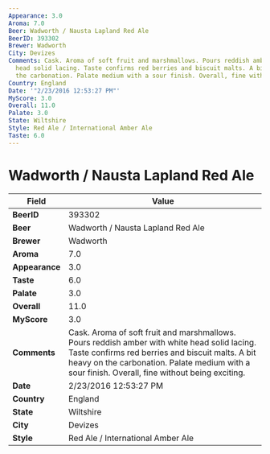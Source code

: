 ```yaml
---
Appearance: 3.0
Aroma: 7.0
Beer: Wadworth / Nausta Lapland Red Ale
BeerID: 393302
Brewer: Wadworth
City: Devizes
Comments: Cask. Aroma of soft fruit and marshmallows. Pours reddish amber with white
  head solid lacing. Taste confirms red berries and biscuit malts. A bit heavy on
  the carbonation. Palate medium with a sour finish. Overall, fine without being exciting.
Country: England
Date: '"2/23/2016 12:53:27 PM"'
MyScore: 3.0
Overall: 11.0
Palate: 3.0
State: Wiltshire
Style: Red Ale / International Amber Ale
Taste: 6.0
---
```


# Wadworth / Nausta Lapland Red Ale

| Field         | Value |
|---------------|-------|
| **BeerID** | 393302 |
| **Beer** | Wadworth / Nausta Lapland Red Ale |
| **Brewer** | Wadworth |
| **Aroma** | 7.0 |
| **Appearance** | 3.0 |
| **Taste** | 6.0 |
| **Palate** | 3.0 |
| **Overall** | 11.0 |
| **MyScore** | 3.0 |
| **Comments** | Cask. Aroma of soft fruit and marshmallows. Pours reddish amber with white head solid lacing. Taste confirms red berries and biscuit malts. A bit heavy on the carbonation. Palate medium with a sour finish. Overall, fine without being exciting. |
| **Date** | 2/23/2016 12:53:27 PM |
| **Country** | England |
| **State** | Wiltshire |
| **City** | Devizes |
| **Style** | Red Ale / International Amber Ale |
